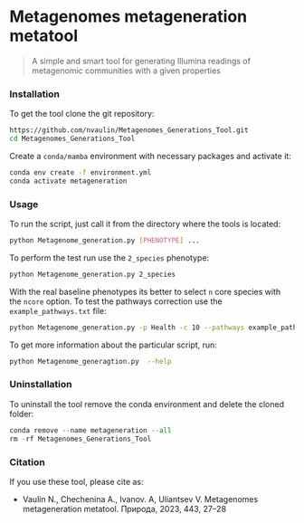 # Metagenomes metageneration metatool

>  A simple and smart tool for generating Illumina readings of metagenomic communities with a given properties

### Installation

To get the tool clone the git repository:

```bash
https://github.com/nvaulin/Metagenomes_Generations_Tool.git
cd Metagenomes_Generations_Tool
```

Create a `conda/mamba` environment with necessary packages and activate it:

```bash
conda env create -f environment.yml
conda activate metageneration
```

### Usage


To run the script, just call it from the directory where the tools is located:

```bash
python Metagenome_generation.py [PHENOTYPE] ...
```

To perform the test run use the `2_species` phenotype:
```bash
python Metagenome_generation.py 2_species
```

With the real baseline phenotypes its better to select `n` core species with the `ncore` option.
To test the pathways correction use the `example_pathways.txt` file:
```bash
python Metagenome_generation.py -p Health -c 10 --pathways example_pathways.txt
```

To get more information about the particular script, run:

```bash
python Metagenome_generagtion.py  --help
```


### Uninstallation

To uninstall the tool remove the conda environment and delete the cloned folder:
```python
conda remove --name metageneration --all
rm -rf Metagenomes_Generations_Tool
```

### Citation

If you use these tool, please cite as:
- Vaulin N., Chechenina A., Ivanov. A, Uliantsev V. Metagenomes metageneration metatool. Природа, 2023, 443, 27–28
